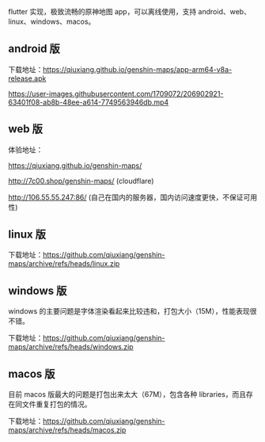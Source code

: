 flutter 实现，极致流畅的原神地图 app，可以离线使用，支持 android、web、linux、windows、macos。

## android 版

下载地址：https://qiuxiang.github.io/genshin-maps/app-arm64-v8a-release.apk

https://user-images.githubusercontent.com/1709072/206902921-63401f08-ab8b-48ee-a614-7749563946db.mp4

## web 版

体验地址：

https://qiuxiang.github.io/genshin-maps/

http://7c00.shop/genshin-maps/ (cloudflare)

http://106.55.55.247:86/ (自己在国内的服务器，国内访问速度更快，不保证可用性)

## linux 版

下载地址：https://github.com/qiuxiang/genshin-maps/archive/refs/heads/linux.zip

## windows 版

windows 的主要问题是字体渲染看起来比较违和，打包大小（15M），性能表现很不错。

下载地址：https://github.com/qiuxiang/genshin-maps/archive/refs/heads/windows.zip

## macos 版

目前 macos 版最大的问题是打包出来太大（67M），包含各种 libraries，而且存在同文件重复打包的情况。

下载地址：https://github.com/qiuxiang/genshin-maps/archive/refs/heads/macos.zip
